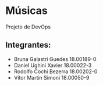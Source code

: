 # Músicas

Projeto de DevOps

## Integrantes:

- Bruna Galastri Guedes 18.00189-0 
- Daniel Ughini Xavier  18.00022-3 
- Rodolfo Cochi Bezerra 18.00202-0
- Vítor Martin Simoni   18.00050-9
